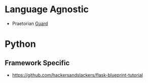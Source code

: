 # Language Agnostic
- Praetorian [Guard](https://en.wikipedia.org/wiki/Guard_(computer_science))

# Python
## Framework Specific
- https://github.com/hackersandslackers/flask-blueprint-tutorial
